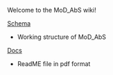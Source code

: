 Welcome to the MoD_AbS wiki!

[Schema](https://github.com/Fil8/MoD_AbS/wiki/Schema)
  - Working structure of MoD_AbS

[Docs](https://github.com/Fil8/MoD_AbS/wiki/Documentation)
  - ReadME file in pdf format
